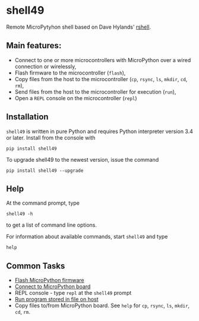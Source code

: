 # shell49

Remote MicroPytyhon shell based on Dave Hylands' [rshell](https://github.com/dhylands/rshell).

## Main features:

* Connect to one or more microcontrollers with MicroPython over a wired connection or wirelessly,
* Flash firmware to the microcontroller (`flash`),
* Copy files from the host to the microcontroller (`cp`, `rsync`, `ls`, `mkdir`, `cd`, `rm`),
* Send files from the host to the microcontroller for execution (`run`),
* Open a `REPL` console on the microcontroller (`repl`)


## Installation

`shell49` is written in pure Python and requires Python interpreter version 3.4 or later. Install from the console with

```
pip install shell49
```

To upgrade shell49 to the newest version, issue the command

```
pip install shell49 --upgrade
```

## Help

At the command prompt, type

```
shell49 -h
```

to get a list of command line options.

For information about available commands, start `shell49` and type

```
help
```

## Common Tasks

* [Flash MicroPython firmware](doc/flash.md)
* [Connect to MicroPython board](doc/connect.md)
* REPL console - type `repl` at the `shell49` prompt
* [Run program stored in file on host](doc/run.md)
* Copy files to/from MicroPython board. See `help` for `cp`, `rsync`, `ls`, `mkdir`, `cd`, `rm`.